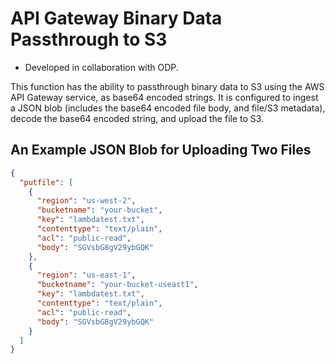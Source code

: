 # API Gateway Binary Data Passthrough to S3

* Developed in collaboration with ODP.

This function has the ability to passthrough binary data to S3 using the AWS API Gateway service, as base64 encoded strings.  It is configured to ingest a JSON blob (includes the base64 encoded file body, and file/S3 metadata), decode the base64 encoded string, and upload the file to S3.

## An Example JSON Blob for Uploading Two Files

```json
{
  "putfile": [
    {
      "region": "us-west-2",
      "bucketname": "your-bucket",
      "key": "lambdatest.txt",
      "contenttype": "text/plain",
      "acl": "public-read",
      "body": "SGVsbG8gV29ybGQK"
    },
    {
      "region": "us-east-1",
      "bucketname": "your-bucket-useast1",
      "key": "lambdatest.txt",
      "contenttype": "text/plain",
      "acl": "public-read",
      "body": "SGVsbG8gV29ybGQK"
    }
  ]
}
```
